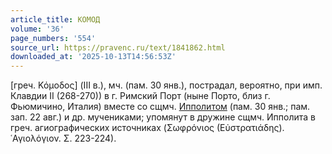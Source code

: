 ```yaml
---
article_title: КОМОД
volume: '36'
page_numbers: '554'
source_url: https://pravenc.ru/text/1841862.html
downloaded_at: '2025-10-13T14:56:53Z'
---
```


[греч. Κόμοδος] (III в.), мч. (пам. 30 янв.), пострадал, вероятно, при имп. Клавдии II (268-270)) в г. Римский Порт (ныне Порто, близ г. Фьюмичино, Италия) вместе со сщмч. [Ипполитом](https://pravenc.ru/text/Ипполитом.html) (пам. 30 янв.; пам. зап. 22 авг.) и др. мучениками; упомянут в дружине сщмч. Ипполита в греч. агиографических источниках (Σωφρόνιος (Εὐστρατιάδης). ῾Αγιολόγιον. Σ. 223-224).
